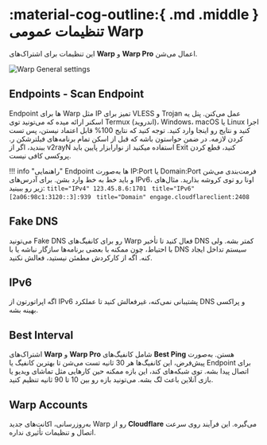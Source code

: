 # :material-cog-outline:{ .md .middle } تنظیمات عمومی Warp

این تنظیمات برای اشتراک‌های **Warp** و **Warp Pro** اعمال می‌شن.

![Warp General settings](../images/warp-settings.jpg)

## Endpoints - Scan Endpoint

Endpoint ها برای Warp مثل IP تمیز برای VLESS و Trojan عمل می‌کنن. پنل یه اسکنر ارائه میده که می‌تونید توی Termux (اندروید)، Windows، macOS یا Linux اجرا کنید و نتایج رو اینجا وارد کنید. توجه کنید که نتایج 100% قابل اعتماد نیستن، پس تست کردن لازمه. در ضمن حواستون باشه که قبل از اسکن تمام برنامه‌های فیلترشکن ر. ببندید، اگر از v2rayN استفاده میکنید از نوارابزار پایین باید Exit کنید، قطع کردن پروکسی کافی نیست.

!!! info "راهنمایی"
    Endpoint ها به‌صورت IP:Port یا Domain:Port فرمت‌بندی می‌شن و باید خط به خط وارد بشن. برای آدرس‌های IPv6، اونا رو توی کروشه بذارید. مثال‌های زیر رو ببینید:
    ```title="IPv4"
    123.45.8.6:1701
    ```
    ```title="IPv6"
    [2a06:98c1:3120::3]:939
    ```
    ```title="Domain"
    engage.cloudflareclient:2408
    ```

## Fake DNS

می‌تونید Fake DNS رو برای کانفیگ‌های Warp فعال کنید تا تأخیر DNS کمتر بشه. ولی با احتیاط، چون ممکنه با بعضی برنامه‌ها سازگار نباشه یا با DNS سیستم تداخل ایجاد کنه. اگه از کارکردش مطمئن نیستید، فعالش نکنید.

## IPv6

اگه اپراتورتون از IPv6 پشتیبانی نمی‌کنه، غیرفعالش کنید تا عملکرد DNS و پراکسی بهینه بشه.

## Best Interval

اشتراک‌های **Warp** و **Warp Pro** شامل کانفیگ‌های **Best Ping** هستن. به‌صورت پیش‌فرض، این کانفیگ‌ها هر 30 ثانیه تست می‌شن تا بهترین کانفیگ یا Endpoint برای اتصال پیدا بشه. توی شبکه‌های کند، این بازه ممکنه حین کارهایی مثل تماشای ویدیو یا بازی آنلاین باعث لگ بشه. می‌تونید بازه رو بین 10 تا 90 ثانیه تنظیم کنید.

## Warp Accounts

به‌روزرسانی، اکانت‌های جدید Warp رو از **Cloudflare** می‌گیره. این فرآیند روی سرعت اتصال و تنظیمات تأثیری نداره.